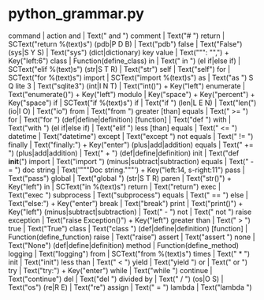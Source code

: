 # python_grammar.py

command | action
and | Text(" and ")
comment | Text("# ")
return <text> | SCText("return %(text)s")
(pdb|P D B) | Text("pdb")
false | Text("False")
(sys|S Y S) | Text("sys")
(dict|dictionary) key value | Text("\"\": \"\",") + Key("left:6")
class <text> | Function(define_class)
in | Text(" in ")
(el if|else if) <text> | SCText("elif %(text)s")
(str|S T R) | Text("str")
self | Text("self")
for <text> | SCText("for %(text)s")
import <text> | SCText("import %(text)s")
as | Text("as ")
S Q lite 3 | Text("sqlite3")
(int|I N T) | Text("int()") + Key("left")
enumerate | Text("enumerate()") + Key("left")
modulo | Key("space") + Key("percent") + Key("space")
if <text> | SCText("if %(text)s")
if | Text("if ")
(len|L E N) | Text("len(")
(io|I O) | Text("io")
from | Text("from ")
greater [than] equals | Text(" >= ")
for | Text("for ")
(def|define|definition) [function] | Text("def ")
with | Text("with ")
(el if|else if) | Text("elif ")
less [than] equals | Text(" <= ")
datetime | Text("datetime")
except | Text("except ")
not equals | Text(" != ")
finally | Text("finally:") + Key("enter")
(plus|add|addition) equals | Text(" += ")
(plus|add|addition) | Text(" + ")
(def|define|definition) init | Text("def __init__(")
import | Text("import ")
(minus|subtract|subtraction) equals | Text(" -= ")
doc string | Text('"""Doc string."""') + Key("left:14, s-right:11")
pass | Text("pass")
global  | Text("global ")
(str|S T R) paren | Text("str()") + Key("left")
in <text> | SCText("in %(text)s")
return | Text("return")
exec | Text("exec ")
subprocess | Text("subprocess")
equals | Text(" == ")
else | Text("else:") + Key("enter")
break | Text("break")
print | Text("print()") + Key("left")
(minus|subtract|subtraction) | Text(" - ")
not | Text(" not ")
raise exception | Text("raise Exception()") + Key("left")
greater than | Text(" > ")
true | Text("True")
class | Text("class ")
(def|define|definition) [function] <text> | Function(define_function)
raise | Text("raise")
assert | Text("assert ")
none | Text("None")
(def|define|definition) method <text> | Function(define_method)
logging | Text("logging")
from <text> | SCText("from %(text)s")
times | Text(" * ")
init | Text("init")
less than | Text(" < ")
yield | Text("yield ")
or | Text(" or ")
try | Text("try:") + Key("enter")
while | Text("while ")
continue | Text("continue")
del | Text("del ")
divided by | Text(" / ")
(os|O S) | Text("os")
(re|R E) | Text("re")
assign | Text(" = ")
lambda | Text("lambda ")
